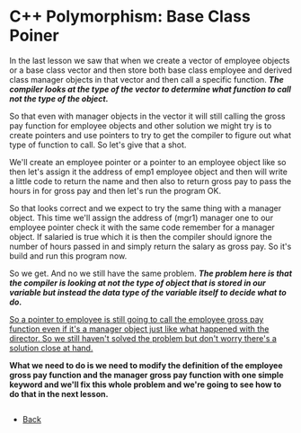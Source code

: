 # C++ Polymorphism: Base Class Poiner

In the last lesson we saw that when we create a vector of employee objects or a base class vector and then store both base class employee and derived class manager objects in that vector and then call a specific function. <i><b>The compiler looks at the type of the vector to determine what function to call not the type of the object.</i></b> 

So that even with manager objects in the vector it will still calling the gross pay function for employee objects and other solution we might try is to create pointers and use pointers to try to get the compiler to figure out what type of function to call. So let's give that a shot. 

We'll create an employee pointer or a pointer to an employee object like so then let's assign it the address of emp1 employee object and then will write a little code to return the name and then also to return gross pay to pass the hours in for gross pay and then let's run the program OK.

So that looks correct and we expect to try the same thing with a manager object. This time we'll assign the address of (mgr1) manager one to our employee pointer check it with the same code remember for a manager object. If salaried is true which it is then the compiler should ignore the number of hours passed in and simply return the salary as gross pay. So it's build and run this program now. 

So we get. And no we still have the same problem. <i><b>The problem here is that the compiler is looking at not the type of object that is stored in our variable but instead the data type of the variable itself to decide what to do.</i></b> 

<span style="text-decoration:underline">So a pointer to employee is still going to call the employee gross pay function even if it's a manager object just like what happened with the director. So we still haven't solved the problem but don't worry there's a solution close at hand.</span>

<b>What we need to do is we need to modify the definition of the employee gross pay function and the manager gross pay function with one simple keyword and we'll fix this whole problem and we're going to see how to do that in the next lesson.</b>

```cpp

```


- [Back](./README.MD)

